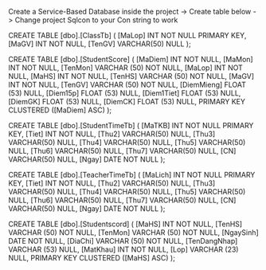 Create a Service-Based Database inside the project
-> Create table below
-> Change project Sqlcon to your Con string to work

CREATE TABLE [dbo].[ClassTb]
(
	[MaLop] INT NOT NULL PRIMARY KEY, 
    [MaGV] INT NOT NULL, 
    [TenGV] VARCHAR(50) NULL
);

CREATE TABLE [dbo].[StudentScore] (
    [MaDiem]    INT          NOT NULL,
    [MaMon]     INT          NOT NULL,
    [TenMon]    VARCHAR (50) NOT NULL,
    [MaLop]     INT          NOT NULL,
    [MaHS]      INT          NOT NULL,
    [TenHS]     VARCHAR (50) NOT NULL,
    [MaGV]      INT          NOT NULL,
    [TenGV]     VARCHAR (50) NOT NULL,
    [DiemMieng] FLOAT (53)   NULL,
    [Diem15p]   FLOAT (53)   NULL,
    [Diem1Tiet] FLOAT (53)   NULL,
    [DiemGK]    FLOAT (53)   NULL,
    [DiemCK]    FLOAT (53)   NULL,
    PRIMARY KEY CLUSTERED ([MaDiem] ASC)
);

CREATE TABLE [dbo].[StudentTimeTb]
(
	[MaTKB] INT NOT NULL PRIMARY KEY, 
    [Tiet] INT NOT NULL, 
    [Thu2] VARCHAR(50) NULL, 
    [Thu3] VARCHAR(50) NULL, 
    [Thu4] VARCHAR(50) NULL, 
    [Thu5] VARCHAR(50) NULL, 
    [Thu6] VARCHAR(50) NULL, 
    [Thu7] VARCHAR(50) NULL, 
    [CN] VARCHAR(50) NULL, 
    [Ngay] DATE NOT NULL
);

CREATE TABLE [dbo].[TeacherTimeTb]
(
	[MaLich] INT NOT NULL PRIMARY KEY, 
    [Tiet] INT NOT NULL, 
    [Thu2] VARCHAR(50) NULL, 
    [Thu3] VARCHAR(50) NULL, 
    [Thu4] VARCHAR(50) NULL, 
    [Thu5] VARCHAR(50) NULL, 
    [Thu6] VARCHAR(50) NULL, 
    [Thu7] VARCHAR(50) NULL, 
    [CN] VARCHAR(50) NULL, 
    [Ngay] DATE NOT NULL
);

CREATE TABLE [dbo].[Studentscord] (
    [MaHS]    INT          NOT NULL,
    [TenHS]     VARCHAR (50)   NOT NULL,
    [TenMon]    VARCHAR (50) NOT NULL,
	[NgaySinh]      DATE        NOT NULL,
    [DiaChi]    VARCHAR (50)  NOT NULL,
	[TenDangNhap] VARCHAR (53)   NULL,
    [MatKhau]   INT NOT NULL,
    [Lop] VARCHAR (23)   NULL,
    PRIMARY KEY CLUSTERED ([MaHS] ASC)
);

